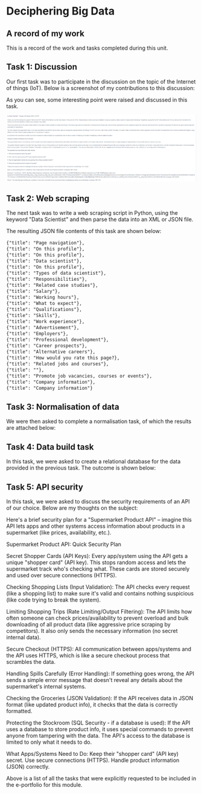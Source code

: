 # Deciphering Big Data
## A record of my work

This is a record of the work and tasks completed during this unit.

## Task 1: Discussion

Our first task was to participate in the discussion on the topic of the Internet of things (IoT). Below is a screenshot of
my contributions to this discussion:

As you can see, some interesting point were raised and discussed in this task.

![My Logo](/assets/images/discussionscreenshot.png) 

## Task 2: Web scraping

The next task was to write a web scraping script in Python, using the keyword "Data Scientist" and then parse the data 
into an XML or JSON file.

The resulting JSON file contents of this task are shown below:

    {"title": "Page navigation"},
    {"title": "On this profile"},
    {"title": "On this profile"},
    {"title": "Data scientist"},
    {"title": "On this profile"},
    {"title": "Types of data scientist"},
    {"title": "Responsibilities"},
    {"title": "Related case studies"},
    {"title": "Salary"},
    {"title": "Working hours"},
    {"title": "What to expect"},
    {"title": "Qualifications"},
    {"title": "Skills"},
    {"title": "Work experience"},
    {"title": "Advertisement"},
    {"title": "Employers"},
    {"title": "Professional development"},
    {"title": "Career prospects"},
    {"title": "Alternative careers"},
    {"title": "How would you rate this page?},
    {"title": "Related jobs and courses"},
    {"title": ""},
    {"title": "Promote job vacancies, courses or events"},
    {"title": "Company information"},
    {"title": "Company information"}

## Task 3: Normalisation of data

We were then asked to complete a normalisation task, of which the results are attached below:


## Task 4: Data build task

In this task, we were asked to create a relational database for the data provided in the previous
task. The outcome is shown below:


## Task 5: API security

In this task, we were asked to discuss the security requirements of an API of our choice. Below are 
my thoughts on the subject:

Here's a brief security plan for a "Supermarket Product API" – imagine this API lets apps and other 
systems access information about products in a supermarket (like prices, availability, etc.).

Supermarket Product API: Quick Security Plan

Secret Shopper Cards (API Keys): Every app/system using the API gets a unique "shopper card" (API key). 
This stops random access and lets the supermarket track who's checking what. These cards are stored 
securely and used over secure connections (HTTPS).

Checking Shopping Lists (Input Validation): The API checks every request (like a shopping list) to make 
sure it's valid and contains nothing suspicious (like code trying to break the system).

Limiting Shopping Trips (Rate Limiting/Output Filtering): The API limits how often someone can check 
prices/availability to prevent overload and bulk downloading of all product data (like aggressive price scraping 
by competitors). It also only sends the necessary information (no secret internal data).

Secure Checkout (HTTPS): All communication between apps/systems and the API uses HTTPS, which is like a 
secure checkout process that scrambles the data.

Handling Spills Carefully (Error Handling): If something goes wrong, the API sends a simple error message 
that doesn't reveal any details about the supermarket's internal systems.

Checking the Groceries (JSON Validation): If the API receives data in JSON format (like updated product info), 
it checks that the data is correctly formatted.

Protecting the Stockroom (SQL Security - if a database is used): If the API uses a database to store product info, 
it uses special commands to prevent anyone from tampering with the data. The API's access to the database is 
limited to only what it needs to do.

What Apps/Systems Need to Do:
Keep their "shopper card" (API key) secret.
Use secure connections (HTTPS).
Handle product information (JSON) correctly.

Above is a list of all the tasks that were explicitly requested to be included in the e-portfolio for this module.
